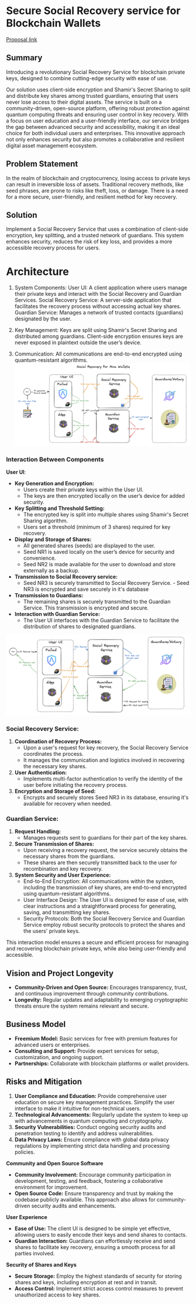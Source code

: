 # Secure Social Recovery service for Blockchain Wallets
[Proposal link](https://zkignite.minaprotocol.com/zkignite/dev-tooling-infra-cohort-3_104/draftproposals/suggestion/637)

## Summary
Introducing a revolutionary Social Recovery Service for blockchain private keys, designed to combine cutting-edge security with ease of use.

Our solution uses client-side encryption and Shamir's Secret Sharing to split and distribute key shares among trusted guardians, ensuring that users never lose access to their digital assets. The service is built on a community-driven, open-source platform, offering robust protection against quantum computing threats and ensuring user control in key recovery. With a focus on user education and a user-friendly interface, our service bridges the gap between advanced security and accessibility, making it an ideal choice for both individual users and enterprises. This innovative approach not only enhances security but also promotes a collaborative and resilient digital asset management ecosystem.


## Problem Statement
In the realm of blockchain and cryptocurrency, losing access to private keys can result in irreversible loss of assets. Traditional recovery methods, like seed phrases, are prone to risks like theft, loss, or damage. There is a need for a more secure, user-friendly, and resilient method for key recovery.

## Solution
Implement a Social Recovery Service that uses a combination of client-side encryption, key splitting, and a trusted network of guardians. This system enhances security, reduces the risk of key loss, and provides a more accessible recovery process for users.


# Architecture
1. System Components:
User UI: A client application where users manage their private keys and interact with the Social Recovery and Guardian Services.
Social Recovery Service: A server-side application that facilitates the recovery process without accessing actual key shares.
Guardian Service: Manages a network of trusted contacts (guardians) designated by the user.

2. Key Management:
Keys are split using Shamir's Secret Sharing and distributed among guardians.
Client-side encryption ensures keys are never exposed in plaintext outside the user’s device.
 
3. Communication:
All communications are end-to-end encrypted using quantum-resistant algorithms.
![Social Recovery Service, generate seeds](images/shamir-secret-sharing-generate-seeds.png)

### Interaction Between Components
**User UI**:
- **Key Generation and Encryption:**
    - Users create their private keys within the User UI.
    - The keys are then encrypted locally on the user’s device for added security.
- **Key Splitting and Threshold Setting:**
    - The encrypted key is split into multiple shares using Shamir's Secret Sharing algorithm.
    - Users set a threshold (minimum of 3 shares) required for key recovery.
- **Display and Storage of Shares:**
    - All generated shares (seeds) are displayed to the user.
    - Seed NR1 is saved locally on the user’s device for security and convenience.
    - Seed NR2 is made available for the user to download and store externally as a backup.
- **Transmission to Social Recovery service:**
    - Seed NR3 is securely transmitted to Social Recovery Service. - Seed NR3 is encrypted and save securely in it's database
- **Transmission to Guardians:**
    - The remaining shares is securely transmitted to the Guardian Service. This transmission is encrypted and secure.
- **Interaction with Guardian Service:**
    - The User UI interfaces with the Guardian Service to facilitate the distribution of shares to designated guardians.

![Social Recovery Service, generate seeds](images/shamir-secret-sharing-recover-key.png)


### Social Recovery Service:
1. **Coordination of Recovery Process:**
    - Upon a user's request for key recovery, the Social Recovery Service coordinates the process.
    - It manages the communication and logistics involved in recovering the necessary key shares.
2. **User Authentication:**
    - Implements multi-factor authentication to verify the identity of the user before initiating the recovery process.
3. **Encryption and Storage of Seed:**
    - Encrypts and securely stores Seed NR3 in its database, ensuring it's available for recovery when needed.

### Guardian Service:
1. **Request Handling:**
    - Manages requests sent to guardians for their part of the key shares.
2. **Secure Transmission of Shares:**
    - Upon receiving a recovery request, the service securely obtains the necessary shares from the guardians.
    - These shares are then securely transmitted back to the user for recombination and key recovery.
3. **System Security and User Experience:**
    - End-to-End Encryption: All communications within the system, including the transmission of key shares, are end-to-end encrypted using quantum-resistant algorithms.
    - User Interface Design: The User UI is designed for ease of use, with clear instructions and a straightforward process for generating, saving, and transmitting key shares.
    - Security Protocols: Both the Social Recovery Service and Guardian Service employ robust security protocols to protect the shares and the users' private keys.

This interaction model ensures a secure and efficient process for managing and recovering blockchain private keys, while also being user-friendly and accessible.

## Vision and Project Longevity
- **Community-Driven and Open Source:** Encourages transparency, trust, and continuous improvement through community contributions.
- **Longevity:** Regular updates and adaptability to emerging cryptographic threats ensure the system remains relevant and secure.

## Business Model
- **Freemium Model:** Basic services for free with premium features for advanced users or enterprises.
- **Consulting and Support:** Provide expert services for setup, customization, and ongoing support.
- **Partnerships:** Collaborate with blockchain platforms or wallet providers.

## Risks and Mitigation
 
1. **User Compliance and Education:** Provide comprehensive user education on secure key management practices. Simplify the user interface to make it intuitive for non-technical users.
2. **Technological Advancements:** Regularly update the system to keep up with advancements in quantum computing and cryptography.
3. **Security Vulnerabilities:** Conduct ongoing security audits and penetration testing to identify and address vulnerabilities.
3. **Data Privacy Laws:** Ensure compliance with global data privacy regulations by implementing strict data handling and processing policies.

**Community and Open Source Software**
- **Community Involvement:** Encourage community participation in development, testing, and feedback, fostering a collaborative environment for improvement.
- **Open Source Code:** Ensure transparency and trust by making the codebase publicly available. This approach also allows for community-driven security audits and enhancements.

**User Experience**
- **Ease of Use:** The client UI is designed to be simple yet effective, allowing users to easily encode their keys and send shares to contacts.
- **Guardian Interaction:** Guardians can effortlessly receive and send shares to facilitate key recovery, ensuring a smooth process for all parties involved.

**Security of Shares and Keys**
- **Secure Storage:** Employ the highest standards of security for storing shares and keys, including encryption at rest and in transit.
- **Access Control:** Implement strict access control measures to prevent unauthorized access to key shares.